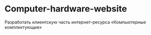 # Computer-hardware-website
Разработать клиентскую часть интернет-ресурса «Компьютерные комплектующие»
